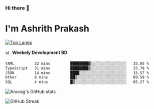 ### Hi there 👋
# I'm Ashrith Prakash

[![Top Langs](https://github-readme-stats.vercel.app/api/top-langs/?username=xxcheckmatexx&count_private=true&include_all_commits=true&show_icons=true&line_height=20&title_color=FFFFFF&icon_color=FFFFFF&text_color=FFFFFF&bg_color=0D1117&langs_count=8)](https://github.com/anuraghazra/github-readme-stats)

📊 &nbsp;**Weekely Development BD**

<!--START_SECTION:waka-->

```txt
YAML         32 mins         ████████▓░░░░░░░░░░░░░░░░   35.05 %
TypeScript   31 mins         ████████▒░░░░░░░░░░░░░░░░   33.78 %
JSON         14 mins         ████░░░░░░░░░░░░░░░░░░░░░   15.57 %
Other        8 mins          ██▒░░░░░░░░░░░░░░░░░░░░░░   09.59 %
SQL          4 mins          █▒░░░░░░░░░░░░░░░░░░░░░░░   05.27 %
```

<!--END_SECTION:waka-->

![Anurag's GitHub stats](https://github-readme-stats.vercel.app/api?username=xxcheckmatexx&count_private=true&show_icons=true&theme=merko)  

![GitHub Streak](http://github-readme-streak-stats.herokuapp.com?user=xxcheckmatexx&theme=merko&hide_border=true&date_format=M%20j%5B%2C%20Y%5D&fire=DD0E0B)
<br/>
